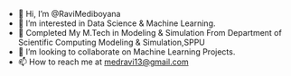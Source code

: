 - 👋 Hi, I’m @RaviMediboyana
- 👀 I’m interested in Data Science & Machine Learning.
- 🌱 Completed My M.Tech in Modeling & Simulation From Department of Scientific Computing Modeling & Simulation,SPPU
- 💞️ I’m looking to collaborate on Machine Learning Projects.
- 📫 How to reach me at medravi13@gmail.com
<!---
RaviMediboyana/RaviMediboyana is a ✨ special ✨ repository because its `README.md` (this file) appears on your GitHub profile.
You can click the Preview link to take a look at your changes.
--->
